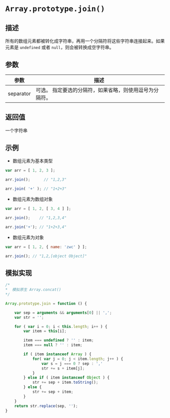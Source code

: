 # `Array.prototype.join()`

## 描述

所有的数组元素都被转化成字符串，再用一个分隔符将这些字符串连接起来。如果元素是 `undefined` 或者 `null`，则会被转换成空字符串。

## 参数

参数 | 描述
--- | ---
separator | 可选。 指定要选的分隔符，如果省略，则使用逗号为分隔符。

## 返回值

一个字符串

## 示例

+ 数组元素为基本类型

```js
var arr = [ 1, 2, 3 ];

arr.join();      // "1,2,3"

arr.join( '+' ); // "1+2+3"
```

+ 数组元素为数组对象

```js
var arr = [ 1, 2, [ 3, 4 ] ];

arr.join();    // "1,2,3,4"

arr.join('+'); // "1+2+3,4"
```

+ 数组元素为对象

```js
var arr = [ 1, 2, { name: 'zwc' } ];

arr.join(); // "1,2,[object Object]"
```

## 模拟实现

```js
/*
*  模拟原生 Array.concat()
*/

Array.prototype.join = function () {

    var sep = arguments && arguments[0] || ',';
    var str = '';

    for ( var i = 0; i < this.length; i++ ) {
        var item = this[i];

        item === undefined ? '' : item;
        item === null ? '' : item;

        if ( item instanceof Array ) {
            for( var j = 0; j < item.length; j++ ) {
                var s = j === 0 ? sep : ','
                str += s + item[j]; 
            }
        } else if ( item instanceof Object ) {
            str += sep + item.toString();
        } else {
            str += sep + item; 
        }
    }
    return str.replace(sep, '');
}
```
